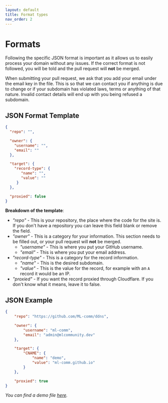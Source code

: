 ```yaml
---
layout: default
title: Format types
nav_order: 2
---
```

# Formats

Following the specific JSON format is important as it allows us to easily process your domain without any issues. If the correct format is not followed, you will be told and the pull request will **not** be merged. 

When submitting your pull request, we ask that you add your email under the email key in the file. This is so that we can contact you if anything is due to change or if your subdomain has violated laws, terms or anything of that nature. Invalid contact details will end up with you being refused a subdomain. 

## JSON Format Template
```json
{
  "repo": "",

  "owner": {
    "username": "",
    "email": ""
  },

  "target": {
    "record-type": {
       "name": "", 
       "value": ""
     }
  },

  "proxied": false
}
```

**Breakdown of the template**:
- *"repo"* - This is your repository, the place where the code for the site is. If you don't have a repository you can leave this field blank or remove the field.
- *"owner"* - This is a category for your information. This section needs to be filled out, or your pull request will **not** be merged.
  - *"username"* - This is where you put your GitHub username.
  - *"email"* - This is where you put your email address.
- *"record-type"* - This is a category for the record information.
  - *"name"* - This is the desired subdomain.
  - *"value"* - This is the value for the record, for example with an `A` record it would be an IP.
- *"proxied"* - If you want the record proxied through Cloudflare. If you don't know what it means, leave it to false.

## JSON Example 
```json
{
    "repo": "https://github.com/ML-comm/ddns",

    "owner": {
        "username": "ml-comm",
        "email": "admin@mlcommunity.dev"
    },

    "target": {
        "CNAME": {
            "name": "demo",
            "value": "ml-comm.github.io"
        }
    },

    "proxied": true
}
```
*You can find a demo file [here](https://github.com/ml-comm/ddns/blob/main/domains/demo.json).*
